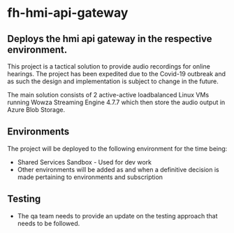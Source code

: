 # fh-hmi-api-gateway

## Deploys the hmi api gateway in the respective environment.

This project is a tactical solution to provide audio recordings for online hearings. The project has been expedited due
to the Covid-19 outbreak and as such the design and implementation is subject to change in the future.

The main solution consists of 2 active-active loadbalanced Linux VMs running Wowza Streaming Engine 4.7.7 which then
store the audio output in Azure Blob Storage.

## Environments

The project will be deployed to the following environment for the time being:

* Shared Services Sandbox - Used for dev work
* Other environments will be added as and when a definitive decision is made pertaining to environments and subscription

## Testing

* The qa team needs to provide an update on the testing approach that needs to be followed.
